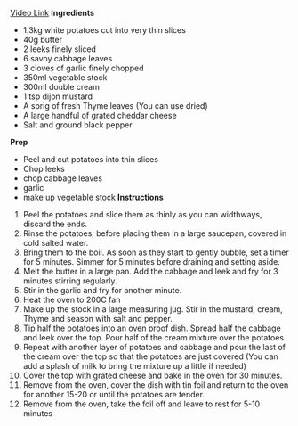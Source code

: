 [Video Link](https://www.instagram.com/p/DHL8HUQohCp/)
**Ingredients**
- 1.3kg white potatoes cut into very thin slices
- 40g butter
- 2 leeks finely sliced
- 6 savoy cabbage leaves
- 3 cloves of garlic finely chopped
- 350ml vegetable stock
- 300ml double cream
- 1 tsp dijon mustard
- A sprig of fresh Thyme leaves (You can use dried)
- A large handful of grated cheddar cheese
- Salt and ground black pepper

**Prep**
- Peel and cut potatoes into thin slices
- Chop leeks
- chop cabbage leaves
- garlic 
- make up vegetable stock
**Instructions**
1. Peel the potatoes and slice them as thinly as you can widthways, discard the ends.
2. Rinse the potatoes, before placing them in a large saucepan, covered in cold salted water.
3. Bring them to the boil. As soon as they start to gently bubble, set a timer for 5 minutes. Simmer for 5 minutes before draining and setting aside.
4. Melt the butter in a large pan. Add the cabbage and leek and fry for 3 minutes stirring regularly.
5. Stir in the garlic and fry for another minute.
6. Heat the oven to 200C fan
7. Make up the stock in a large measuring jug. Stir in the mustard, cream, Thyme and season with salt and pepper.
8. Tip half the potatoes into an oven proof dish. Spread half the cabbage and leek over the top. Pour half of the cream mixture over the potatoes.
9. Repeat with another layer of potatoes and cabbage and pour the last of the cream over the top so that the potatoes are just covered (You can add a splash of milk to bring the mixture up a little if needed)
10. Cover the top with grated cheese and bake in the oven for 30 minutes.
11. Remove from the oven, cover the dish with tin foil and return to the oven for another 15-20 or until the potatoes are tender.
12. Remove from the oven, take the foil off and leave to rest for 5-10 minutes
